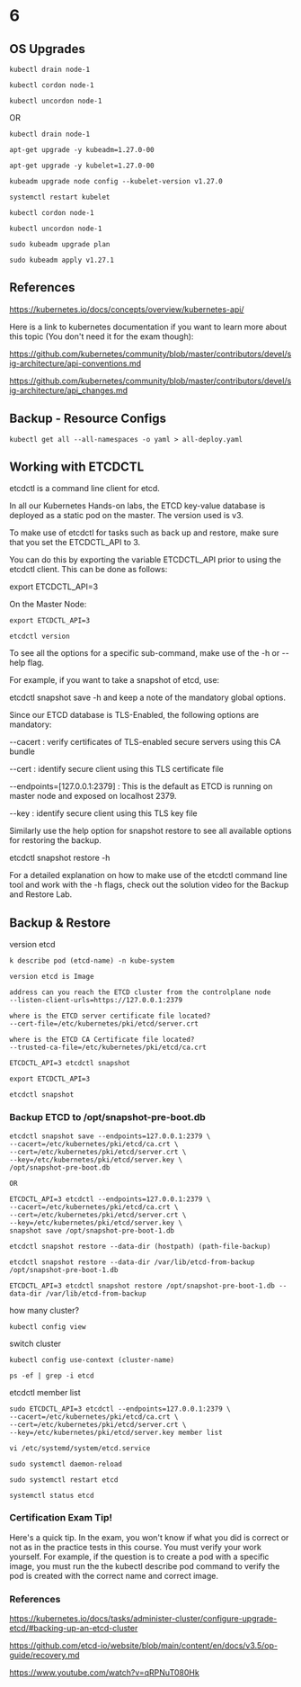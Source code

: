 # 6


## OS Upgrades
```
kubectl drain node-1

kubectl cordon node-1

kubectl uncordon node-1
```

OR

```
kubectl drain node-1

apt-get upgrade -y kubeadm=1.27.0-00

apt-get upgrade -y kubelet=1.27.0-00

kubeadm upgrade node config --kubelet-version v1.27.0

systemctl restart kubelet

kubectl cordon node-1

kubectl uncordon node-1

sudo kubeadm upgrade plan

sudo kubeadm apply v1.27.1
```


## References

https://kubernetes.io/docs/concepts/overview/kubernetes-api/

Here is a link to kubernetes documentation if you want to learn more about this topic (You don't need it for the exam though):

https://github.com/kubernetes/community/blob/master/contributors/devel/sig-architecture/api-conventions.md

https://github.com/kubernetes/community/blob/master/contributors/devel/sig-architecture/api_changes.md


## Backup - Resource Configs
```
kubectl get all --all-namespaces -o yaml > all-deploy.yaml
```


## Working with ETCDCTL


etcdctl is a command line client for etcd.


In all our Kubernetes Hands-on labs, the ETCD key-value database is deployed as a static pod on the master. The version used is v3.

To make use of etcdctl for tasks such as back up and restore, make sure that you set the ETCDCTL_API to 3.



You can do this by exporting the variable ETCDCTL_API prior to using the etcdctl client. This can be done as follows:

export ETCDCTL_API=3

On the Master Node:
```
export ETCDCTL_API=3

etcdctl version
```


To see all the options for a specific sub-command, make use of the -h or --help flag.



For example, if you want to take a snapshot of etcd, use:

etcdctl snapshot save -h and keep a note of the mandatory global options.



Since our ETCD database is TLS-Enabled, the following options are mandatory:

--cacert : verify certificates of TLS-enabled secure servers using this CA bundle

--cert : identify secure client using this TLS certificate file

--endpoints=[127.0.0.1:2379] : This is the default as ETCD is running on master node and exposed on localhost 2379.

--key : identify secure client using this TLS key file



Similarly use the help option for snapshot restore to see all available options for restoring the backup.

etcdctl snapshot restore -h

For a detailed explanation on how to make use of the etcdctl command line tool and work with the -h flags, check out the solution video for the Backup and Restore Lab.


## Backup & Restore
version etcd
```
k describe pod (etcd-name) -n kube-system

version etcd is Image
```

```
address can you reach the ETCD cluster from the controlplane node
--listen-client-urls=https://127.0.0.1:2379
```

```
where is the ETCD server certificate file located?
--cert-file=/etc/kubernetes/pki/etcd/server.crt
```

```
where is the ETCD CA Certificate file located?
--trusted-ca-file=/etc/kubernetes/pki/etcd/ca.crt
```

```
ETCDCTL_API=3 etcdctl snapshot

export ETCDCTL_API=3

etcdctl snapshot
```

### Backup ETCD to /opt/snapshot-pre-boot.db
```
etcdctl snapshot save --endpoints=127.0.0.1:2379 \
--cacert=/etc/kubernetes/pki/etcd/ca.crt \
--cert=/etc/kubernetes/pki/etcd/server.crt \
--key=/etc/kubernetes/pki/etcd/server.key \
/opt/snapshot-pre-boot.db

OR

ETCDCTL_API=3 etcdctl --endpoints=127.0.0.1:2379 \
--cacert=/etc/kubernetes/pki/etcd/ca.crt \
--cert=/etc/kubernetes/pki/etcd/server.crt \
--key=/etc/kubernetes/pki/etcd/server.key \
snapshot save /opt/snapshot-pre-boot-1.db
```

```
etcdctl snapshot restore --data-dir (hostpath) (path-file-backup)

etcdctl snapshot restore --data-dir /var/lib/etcd-from-backup /opt/snapshot-pre-boot-1.db

ETCDCTL_API=3 etcdctl snapshot restore /opt/snapshot-pre-boot-1.db --data-dir /var/lib/etcd-from-backup
```

how many cluster?
```
kubectl config view
```

switch cluster
```
kubectl config use-context (cluster-name)
```

```
ps -ef | grep -i etcd
```

etcdctl member list
```
sudo ETCDCTL_API=3 etcdctl --endpoints=127.0.0.1:2379 \
--cacert=/etc/kubernetes/pki/etcd/ca.crt \
--cert=/etc/kubernetes/pki/etcd/server.crt \
--key=/etc/kubernetes/pki/etcd/server.key member list
```

```
vi /etc/systemd/system/etcd.service

sudo systemctl daemon-reload

sudo systemctl restart etcd

systemctl status etcd
```


### Certification Exam Tip!
Here's a quick tip. In the exam, you won't know if what you did is correct or not as in the practice tests in this course. You must verify your work yourself. For example, if the question is to create a pod with a specific image, you must run the the kubectl describe pod command to verify the pod is created with the correct name and correct image.


### References
https://kubernetes.io/docs/tasks/administer-cluster/configure-upgrade-etcd/#backing-up-an-etcd-cluster

https://github.com/etcd-io/website/blob/main/content/en/docs/v3.5/op-guide/recovery.md

https://www.youtube.com/watch?v=qRPNuT080Hk
